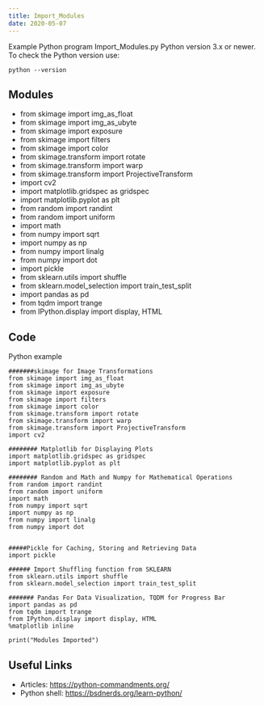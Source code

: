 ```yaml
---
title: Import_Modules
date: 2020-05-07
---
```

Example Python program Import_Modules.py
Python version 3.x or newer.
To check the Python version use:

    python --version

## Modules

* from skimage import img_as_float
* from skimage import img_as_ubyte
* from skimage import exposure
* from skimage import filters
* from skimage import color
* from skimage.transform import rotate
* from skimage.transform import warp
* from skimage.transform import ProjectiveTransform
* import cv2
* import matplotlib.gridspec as gridspec
* import matplotlib.pyplot as plt
* from random import randint
* from random import uniform
* import math
* from numpy import sqrt
* import numpy as np
* from numpy import linalg
* from numpy import dot
* import pickle
* from sklearn.utils import shuffle
* from sklearn.model_selection import train_test_split
* import pandas as pd
* from tqdm import trange
* from IPython.display import display, HTML

## Code

Python example

    #######skimage for Image Transformations
    from skimage import img_as_float
    from skimage import img_as_ubyte
    from skimage import exposure
    from skimage import filters
    from skimage import color
    from skimage.transform import rotate
    from skimage.transform import warp
    from skimage.transform import ProjectiveTransform
    import cv2
    
    ######## Matplotlib for Displaying Plots
    import matplotlib.gridspec as gridspec
    import matplotlib.pyplot as plt
    
    ######## Random and Math and Numpy for Mathematical Operations
    from random import randint
    from random import uniform
    import math
    from numpy import sqrt
    import numpy as np
    from numpy import linalg
    from numpy import dot
    
    
    #####Pickle for Caching, Storing and Retrieving Data
    import pickle
    
    ###### Import Shuffling function from SKLEARN
    from sklearn.utils import shuffle
    from sklearn.model_selection import train_test_split
    
    ####### Pandas For Data Visualization, TQDM for Progress Bar
    import pandas as pd
    from tqdm import trange
    from IPython.display import display, HTML
    %matplotlib inline
    
    print("Modules Imported")

## Useful Links

- Articles: https://python-commandments.org/
- Python shell: https://bsdnerds.org/learn-python/
